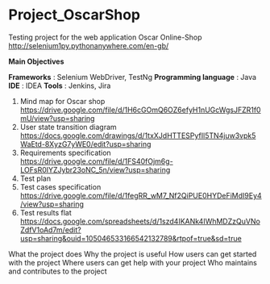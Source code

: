 # Project_OscarShop

Testing project for the web application Oscar Online-Shop http://selenium1py.pythonanywhere.com/en-gb/

**Main Objectives**




**Frameworks** :  Selenium WebDriver, TestNg
**Programming language** :  Java
**IDE** :  IDEA
**Tools** : Jenkins, Jira





1) Mind map for Oscar shop https://drive.google.com/file/d/1H6cGOmQ6OZ6efyH1nUGcWgsJFZR1f0mU/view?usp=sharing
2) User state transition diagram https://docs.google.com/drawings/d/1txXJdHTTESPyfIl5TN4juw3vpk5WaEtd-8XyzG7yWE0/edit?usp=sharing
3) Requirements specification https://drive.google.com/file/d/1FS40fOjm6g-LOFsR0IYZJybr23oNC_5n/view?usp=sharing
4) Test plan 
5) Test cases specification https://drive.google.com/file/d/1fegRR_wM7_Nf2QiPUE0HYDeFiMdI9Ey4/view?usp=sharing
6) Test results flat https://docs.google.com/spreadsheets/d/1szd4IKANk4IWhMDZzQuVNoZdfV1oAd7m/edit?usp=sharing&ouid=105046533166542132789&rtpof=true&sd=true

What the project does
Why the project is useful
How users can get started with the project
Where users can get help with your project
Who maintains and contributes to the project
